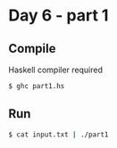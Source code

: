 # Day 6 - part 1

## Compile

Haskell compiler required

```bash
$ ghc part1.hs
```

## Run

```bash
$ cat input.txt | ./part1
```
